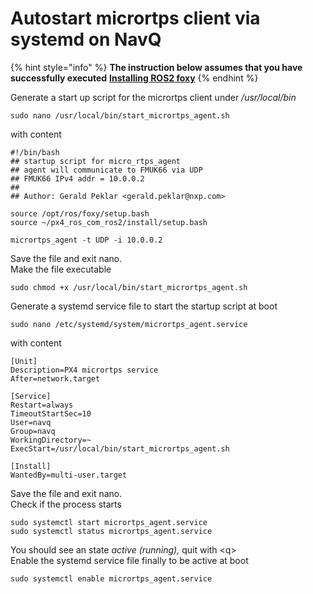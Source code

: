 # Autostart micrortps client via systemd on NavQ

{% hint style="info" %}
**The instruction below assumes that you have successfully executed** [**Installing ROS2 foxy**](installing-ros2-foxy.md)
{% endhint %}

Generate a start up script for the micrortps client under _/usr/local/bin_

```text
sudo nano /usr/local/bin/start_micrortps_agent.sh
```

with content

```text
#!/bin/bash
## startup script for micro_rtps_agent
## agent will communicate to FMUK66 via UDP
## FMUK66 IPv4 addr = 10.0.0.2 
##
## Author: Gerald Peklar <gerald.peklar@nxp.com>  

source /opt/ros/foxy/setup.bash
source ~/px4_ros_com_ros2/install/setup.bash

micrortps_agent -t UDP -i 10.0.0.2
```

Save the file and exit nano.  
Make the file executable

```text
sudo chmod +x /usr/local/bin/start_micrortps_agent.sh
```

Generate a systemd service file to start the startup script at boot

```text
sudo nano /etc/systemd/system/micrortps_agent.service
```

with content

```text
[Unit]
Description=PX4 micrortps service
After=network.target

[Service]
Restart=always
TimeoutStartSec=10
User=navq
Group=navq
WorkingDirectory=~
ExecStart=/usr/local/bin/start_micrortps_agent.sh

[Install]
WantedBy=multi-user.target
```

Save the file and exit nano.  
Check if the process starts 

```text
sudo systemctl start micrortps_agent.service
sudo systemctl status micrortps_agent.service
```

You should see an state _active \(running\),_ quit with &lt;q&gt;  
Enable the systemd service file finally to be active at boot

```text
sudo systemctl enable micrortps_agent.service
```

 

